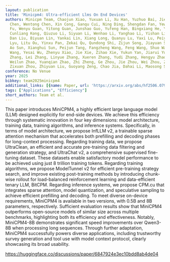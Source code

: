 ```yaml
---
layout: publication
title: 'Minicpm4: Ultra-efficient Llms On End Devices'
authors: Minicpm Team, Chaojun Xiao, Yuxuan Li, Xu Han, Yuzhuo Bai, Jie Cai, Haotian
  Chen, Wentong Chen, Xin Cong, Ganqu Cui, Ning Ding, Shengdan Fan, Yewei Fang, Zixuan
  Fu, Wenyu Guan, Yitong Guan, Junshao Guo, Yufeng Han, Bingxiang He, Yuxiang Huang,
  Cunliang Kong, Qiuzuo Li, Siyuan Li, Wenhao Li, Yanghao Li, Yishan Li, Zhen Li,
  Dan Liu, Biyuan Lin, Yankai Lin, Xiang Long, Quanyu Lu, Yaxi Lu, Peiyan Luo, Hongya
  Lyu, Litu Ou, Yinxu Pan, Zekai Qu, Qundong Shi, Zijun Song, Jiayuan Su, Zhou Su,
  Ao Sun, Xianghui Sun, Peijun Tang, Fangzheng Wang, Feng Wang, Shuo Wang, Yudong
  Wang, Yesai Wu, Zhenyu Xiao, Jie Xie, Zihao Xie, Yukun Yan, Jiarui Yuan, Kaihuo
  Zhang, Lei Zhang, Linyue Zhang, Xueren Zhang, Yudi Zhang, Hengyu Zhao, Weilin Zhao,
  Weilun Zhao, Yuanqian Zhao, Zhi Zheng, Ge Zhou, Jie Zhou, Wei Zhou, Zihan Zhou,
  Zixuan Zhou, Zhiyuan Liu, Guoyang Zeng, Chao Jia, Dahai Li, Maosong Sun
conference: No Venue
year: 2025
bibkey: team2025minicpm4
additional_links: [{name: Paper, url: 'https://arxiv.org/abs/hf2506.07900'}]
tags: ["Applications", "Efficiency"]
short_authors: Team et al.
---
```

This paper introduces MiniCPM4, a highly efficient large language model (LLM) designed explicitly for end-side devices. We achieve this efficiency through systematic innovation in four key dimensions: model architecture, training data, training algorithms, and inference systems. Specifically, in terms of model architecture, we propose InfLLM v2, a trainable sparse attention mechanism that accelerates both prefilling and decoding phases for long-context processing. Regarding training data, we propose UltraClean, an efficient and accurate pre-training data filtering and generation strategy, and UltraChat v2, a comprehensive supervised fine-tuning dataset. These datasets enable satisfactory model performance to be achieved using just 8 trillion training tokens. Regarding training algorithms, we propose ModelTunnel v2 for efficient pre-training strategy search, and improve existing post-training methods by introducing chunk-wise rollout for load-balanced reinforcement learning and data-efficient tenary LLM, BitCPM. Regarding inference systems, we propose CPM.cu that integrates sparse attention, model quantization, and speculative sampling to achieve efficient prefilling and decoding. To meet diverse on-device requirements, MiniCPM4 is available in two versions, with 0.5B and 8B parameters, respectively. Sufficient evaluation results show that MiniCPM4 outperforms open-source models of similar size across multiple benchmarks, highlighting both its efficiency and effectiveness. Notably, MiniCPM4-8B demonstrates significant speed improvements over Qwen3-8B when processing long sequences. Through further adaptation, MiniCPM4 successfully powers diverse applications, including trustworthy survey generation and tool use with model context protocol, clearly showcasing its broad usability.

https://huggingface.co/discussions/paper/6847924e3ec10bdd8ab4de04